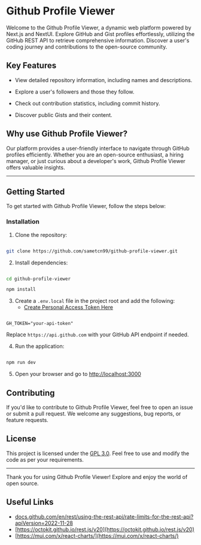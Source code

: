 #  Github Profile Viewer

  

Welcome to the Github Profile Viewer, a dynamic web platform powered by Next.js and NextUI. Explore GitHub and Gist profiles effortlessly, utilizing the GitHub REST API to retrieve comprehensive information. Discover a user's coding journey and contributions to the open-source community.

  

##  Key Features

  

- View detailed repository information, including names and descriptions.

- Explore a user's followers and those they follow.

- Check out contribution statistics, including commit history.

- Discover public Gists and their content.

  

##  Why use Github Profile Viewer?

  

Our platform provides a user-friendly interface to navigate through GitHub profiles efficiently. Whether you are an open-source enthusiast, a hiring manager, or just curious about a developer's work, Github Profile Viewer offers valuable insights.

  

---

  

##  Getting Started

  

To get started with Github Profile Viewer, follow the steps below:

  

###  Installation

  

1. Clone the repository:

  

```bash

git clone https://github.com/sametcn99/github-profile-viewer.git

```

  

2. Install dependencies:

  

```bash

cd github-profile-viewer

npm install

```

  

3. Create a `.env.local` file in the project root and add the following:
	- [Create Personal Access Token Here](https://docs.github.com/en/enterprise-server@3.9/authentication/keeping-your-account-and-data-secure/managing-your-personal-access-tokens) 
	
	 

  

```env

GH_TOKEN="your-api-token"

```

  

Replace `https://api.github.com` with your GitHub API endpoint if needed.

  

4. Run the application:

  

```bash

npm run dev

```

  

5. Open your browser and go to [http://localhost:3000](http://localhost:3000)

  

##  Contributing

  

If you'd like to contribute to Github Profile Viewer, feel free to open an issue or submit a pull request. We welcome any suggestions, bug reports, or feature requests.

  

##  License

  

This project is licensed under the [GPL 3.0](LICENSE). Feel free to use and modify the code as per your requirements.

  

---

  

Thank you for using Github Profile Viewer! Explore and enjoy the world of open source.

## Useful Links
- [docs.github.com/en/rest/using-the-rest-api/rate-limits-for-the-rest-api?apiVersion=2022-11-28]( docs.github.com/en/rest/using-the-rest-api/rate-limits-for-the-rest-api?apiVersion=2022-11-28)
- [https://octokit.github.io/rest.js/v20](https://octokit.github.io/rest.js/v20)
- [https://mui.com/x/react-charts/](https://mui.com/x/react-charts/)
